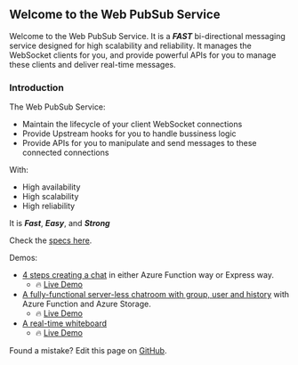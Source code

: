 ## Welcome to the Web PubSub Service

Welcome to the Web PubSub Service. It is a **_FAST_** bi-directional messaging service designed for high scalability and reliability. It manages the WebSocket clients for you, and provide powerful APIs for you to manage these clients and deliver real-time messages.

### Introduction

The Web PubSub Service:
* Maintain the lifecycle of your client WebSocket connections
* Provide Upstream hooks for you to handle bussiness logic
* Provide APIs for you to manipulate and send messages to these connected connections

With:
- High availability
- High scalability
- High reliability

It is _**Fast**_, _**Easy**_, and _**Strong**_

Check the [specs here](./../serverless-websocket/specs/runtime-websocket-serverless.md).

Demos:
* [4 steps creating a chat](./../serverless-websocket/samples/simple-chat/Readme.md) in either Azure Function way or Express way.
    * 🔥 [Live Demo](https://wssimpledemo.z13.web.core.windows.net/)
* [A fully-functional server-less chatroom with group, user and history](./../serverless-websocket/samples/advanced-chatroom/Readme.md) with Azure Function and Azure Storage.
    * 🔥 [Live Demo](https://serverless-ws-chat-demo.azurewebsites.net/?code=LJ0EgrwWYSkm5MXGAe2AvPKVRGTaYpqQ/pxzJaFpVvyCY4j53s055Q==) 
* [A real-time whiteboard](https://github.com/chenkennt/Whiteboard#websocket-version)
    * 🔥 [Live Demo](https://ws-whiteboard.azurewebsites.net/)


Found a mistake? Edit this page on [GitHub](https://github.com/Azure/azure-signalr-vnext-features/edit/master/docs/index.md).
